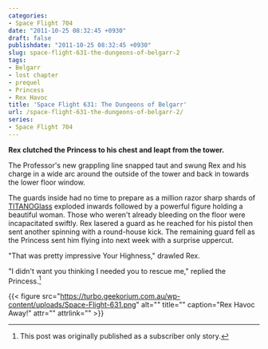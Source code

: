 ```yaml
---
categories:
- Space Flight 704
date: "2011-10-25 08:32:45 +0930"
draft: false
publishdate: "2011-10-25 08:32:45 +0930"
slug: space-flight-631-the-dungeons-of-belgarr-2
tags:
- Belgarr
- lost chapter
- prequel
- Princess
- Rex Havoc
title: 'Space Flight 631: The Dungeons of Belgarr'
url: /space-flight-631-the-dungeons-of-belgarr-2/
series:
- Space Flight 704
---
```

**Rex clutched the Princess to his chest and leapt from the tower.**

The Professor's new grappling line snapped taut and swung Rex and his charge in a wide arc around the outside of the tower and back in towards the lower floor window.

The guards inside had no time to prepare as a million razor sharp shards of [TITANOGlass](/titanoglass) exploded inwards followed by a powerful figure holding a beautiful woman. Those who weren't already bleeding on the floor were incapacitated swiftly. Rex lasered a guard as he reached for his pistol then sent another spinning with a round-house kick. The remaining guard fell as the Princess sent him flying into next week with a surprise uppercut.

"That was pretty impressive Your Highness," drawled Rex.

"I didn't want you thinking I needed you to rescue me," replied the Princess.[^1]

{{< figure src="https://turbo.geekorium.com.au/wp-content/uploads/Space-Flight-631.png" alt="" title="" caption="Rex Havoc Away!" attr="" attrlink=""  >}}

[^1]: This post was originally published as a subscriber only story.
